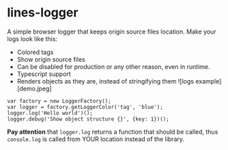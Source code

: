 # lines-logger
A simple browser logger that keeps origin source files location.  Make your logs look like this:

- Colored tags
- Show origin source files
- Can be disabled for production or any other reason, even in runtime.
- Typescript support
- Renders objects as they are, instead of stringifying them
![logs example][demo.jpeg]


```
var factory = new LoggerFactory();
var logger = factory.getLoggerColor('tag', 'blue');
logger.log('Hello world')();
logger.debug('Show object structure {}', {key: 1})();
```

**Pay attention** that `logger.log` returns a function that should be called, thus `console.log` is called from YOUR location instead of the library.